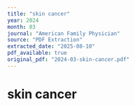 ```yaml
---
title: "skin cancer"
year: 2024
month: 03
journal: "American Family Physician"
source: "PDF Extraction"
extracted_date: "2025-08-10"
pdf_available: true
original_pdf: "2024-03-skin-cancer.pdf"
---
```


# skin cancer

